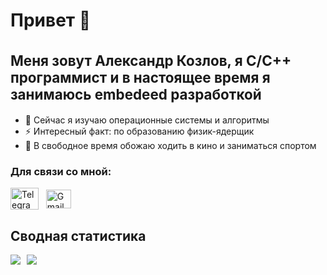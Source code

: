 
<!-- <h1>Привет 👋 </h1> -->
<h1> Привет 👋 
<br><br><span style="font-size: 0.8em;">
Меня зовут Александр Козлов, я С/С++ программист и в настоящее время я занимаюсь embedeed разработкой</span></h1>

- 🌱 Сейчас я изучаю операционные системы и алгоритмы
- ⚡ Интересный факт: по образованию физик-ядерщик
- 🍿 В свободное время обожаю ходить в кино и заниматься спортом

<h3 align="left">Для связи со мной:</h3>
<p align="left">
<!-- <div style="display: flex; gap: 8px; align-items: center;"> -->
  <a href="https://t.me/Rekavgreka" target="blank">
    <img align="center" src="https://upload.wikimedia.org/wikipedia/commons/8/83/Telegram_2019_Logo.svg" alt="Telegram" height="35" width="45" style="max-width: 100%;"/></a> &nbsp;
  <a href="mailto:m.alexander.kozlov@gmail.com" target="blank">
    <img align="center" src="https://upload.wikimedia.org/wikipedia/commons/7/7e/Gmail_icon_%282020%29.svg" alt="Gmail" height="30" width="40" style="max-width: 100%;" /></a>
</p>
<!-- </div>-->

## Сводная статистика
<div style="display: flex; gap: 10px; align-items: flex-start;">
  <picture>
    <source
      srcset="https://github-readme-stats.vercel.app/api?username=alexkozlovvv&show_icons=true&theme=noctis_minimus&border_radius=8&locale=ru&hide_title=true&rank_icon=github&include_all_commits=true&random=123"
      media="(prefers-color-scheme: dark)"
    />
    <source
      srcset="https://github-readme-stats.vercel.app/api?username=alexkozlovvv&show_icons=true&border_radius=8&locale=ru&hide_title=true&rank_icon=github&include_all_commits=true&random=123"
      media="(prefers-color-scheme: light), (prefers-color-scheme: no-preference)"
    />
    <img src="https://github-readme-stats.vercel.app/api?username=alexkozlovvv&show_icons=true&border_radius=8&locale=ru&hide_title=true&rank_icon=github&include_all_commits=true&random=123" />
  </picture>

  <picture>
    <source
      srcset="https://github-readme-stats.vercel.app/api/top-langs/?username=alexkozlovvv&show_icons=true&theme=noctis_minimus&border_radius=8&locale=en&include_all_commits=true&random=123&layout=compact&custom_title=Используемые%20языки&card_width=380"
      media="(prefers-color-scheme: dark)"
    />
    <source
      srcset="https://github-readme-stats.vercel.app/api/top-langs/?username=alexkozlovvv&show_icons=true&border_radius=8&locale=en&include_all_commits=true&random=123&layout=compact&custom_title=Используемые%20языки&card_width=380"
      media="(prefers-color-scheme: light), (prefers-color-scheme: no-preference)"
    />
    <img align="top" style="max-width: 100%" src="https://github-readme-stats.vercel.app/api/top-langs/?username=alexkozlovvv&show_icons=true&border_radius=8&locale=en&include_all_commits=true&random=123&layout=compact&custom_title=Используемые%20языки&card_width=380" />
  </picture>
</div>



<!--[![Anurag's GitHub stats](https://github-readme-stats.vercel.app/api?username=alexkozlovvv&show_icons=true&theme=noctis_minimus)](https://github.com/anuraghazra/github-readme-stats)

noctis_minimus

!!! необходимо выставить include_all_commits как true

-->



<!--
**alexkozlovvv/alexkozlovvv** is a ✨ _special_ ✨ repository because its `README.md` (this file) appears on your GitHub profile.

Here are some ideas to get you started:

- 🔭 I’m currently working on ...
- 🌱 I’m currently learning ...
- 👯 I’m looking to collaborate on ...
- 🤔 I’m looking for help with ...
- 💬 Ask me about ...
- 📫 How to reach me: ...
- 😄 Pronouns: ...
- ⚡ Fun fact: ...
-->
